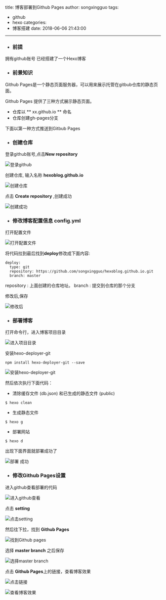 title: 博客部署到Github Pages
author: songxingguo
tags:
  - github
  - hexo
categories:
  - 博客搭建
date: 2018-06-06 21:43:00
---
- ### 前提

 拥有github账号
 已经搭建了一个Hexo博客
 
- ### 前景知识
 Github Pages是一个静态页面服务器，可以用来展示托管在gitbub仓库的静态页面。
 
 Github Pages 提供了三种方式展示静态页面。
 
  * 仓库以 ** xx.github.io ** 命名
  * 仓库创建gh-pages分支
  
 下面以第一种方式推送到Gitbub Pages
  
<!-- more-->
  
- ### 创建仓库

 登录github账号,点击**New repository**
 
 ![登录github](http://p9myzkds7.bkt.clouddn.com/%E7%99%BB%E5%BD%95github.png)

 创建仓库, 输入名称 **hexoblog.github.io**
 
 ![创建仓库](http://p9myzkds7.bkt.clouddn.com/%E5%88%9B%E5%BB%BA%E4%BB%93%E5%BA%93.png)
 
 点击 **Create repository** ,创建成功

 ![创建成功](http://p9myzkds7.bkt.clouddn.com/%E5%88%9B%E5%BB%BA%E6%88%90%E5%8A%9F.png)

- ### 修改博客配置信息 config.yml

 打开配置文件
 
 ![打开配置文件](http://p9myzkds7.bkt.clouddn.com/%E6%89%93%E5%BC%80%E9%85%8D%E7%BD%AE%E4%BF%A1%E6%81%AF.png)

 将代码拉到最后找到**deploy**修改成下面内容:
```
deploy:
  type: git
  repository: https://github.com/songxingguo/hexoblog.github.io.git
  branch: master
```
 repository : 上面创建的仓库地址。
 branch : 提交到仓库的那个分支

 修改后,保存
 
 ![修改后](http://p9myzkds7.bkt.clouddn.com/%E9%85%8D%E7%BD%AE%E4%BF%A1%E6%81%AF.png)
 
- ### 部署博客

 打开命令行，进入博客项目目录
 
 ![进入项目目录](http://p9myzkds7.bkt.clouddn.com/%E8%BF%9B%E5%85%A5%E7%9B%AE%E5%BD%95.png)

 安装hexo-deployer-git
```
npm install hexo-deployer-git --save
```
 ![安装hexo-deployer-git](http://p9myzkds7.bkt.clouddn.com/hexogit%E5%AE%89%E8%A3%85.png)

 然后依次执行下面代码：

 * 清除缓存文件 (db.json) 和已生成的静态文件 (public)
  ```
  $ hexo clean 
  ```
 * 生成静态文件
  ```
  $ hexo g
  ```
 * 部署网站
  ```
  $ hexo d
  ```
 出现下面界面就部署成功了
 
 ![部署 成功](http://p9myzkds7.bkt.clouddn.com/%E9%83%A8%E7%BD%B2%E5%AE%8C%E6%88%90.png)

- ### 修改Github Pages设置

 进入github查看部署的代码
 
 ![进入github查看](http://p9myzkds7.bkt.clouddn.com/%E6%9F%A5%E7%9C%8BgithubHexoBlog%E4%BB%A3%E7%A0%81.png)

 点击 **setting**
 
 ![点击setting](http://p9myzkds7.bkt.clouddn.com/%E7%82%B9%E5%87%BBSetting.png)

 然后往下拉，找到 **Github Pages**
 
 ![找到Github pages](http://p9myzkds7.bkt.clouddn.com/%E6%89%BE%E5%88%B0githubpages.png)

 选择 **master branch** 之后保存
 
 ![选择master branch](http://p9myzkds7.bkt.clouddn.com/%E7%82%B9%E5%87%BBmaster%E4%BF%9D%E5%AD%98.png)

 点击 **Github Pages**上的链接，查看博客效果

 ![点击链接](http://p9myzkds7.bkt.clouddn.com/%E7%82%B9%E5%87%BB%E9%93%BE%E6%8E%A5.png)
 
 ![查看博客效果](http://p9myzkds7.bkt.clouddn.com/%E6%9F%A5%E7%9C%8B%E5%8D%9A%E5%AE%A2%E6%95%88%E6%9E%9C.png)